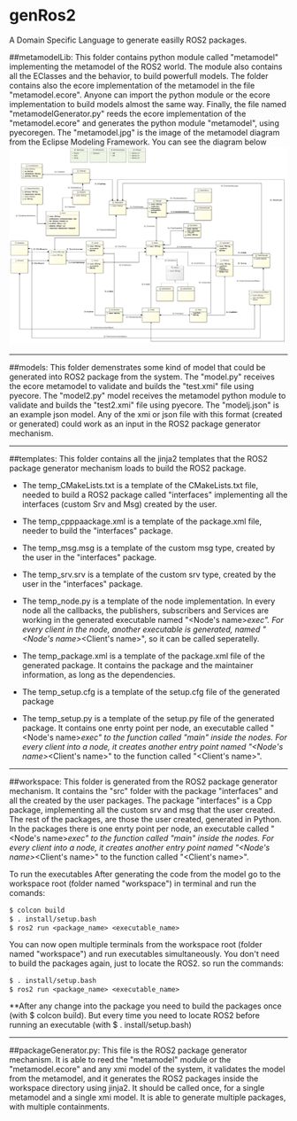 # genRos2
A Domain Specific Language to generate easilly ROS2 packages.

##metamodelLib:
This folder contains python module called "metamodel" implementing the metamodel of the ROS2 world. The module also contains all the EClasses and the behavior, to build powerfull models. The folder contains also the ecore implementation of the metamodel in the file "metamodel.ecore". Anyone can import the python module or the ecore implementation to build models almost the same way. Finally, the file named "metamodelGenerator.py" reeds the ecore implementation of the "metamodel.ecore" and generates the python module "metamodel", using pyecoregen. The "metamodel.jpg" is the image of the metamodel diagram from the Eclipse Modeling Framework. You can see the diagram below
![Metamodel](/metamodelLib/metamodel.jpg)
______________________________________________________________________________

##models:
This folder demenstrates some kind of model that could be generated into ROS2 package from the system. The "model.py" receives the ecore metamodel to validate and builds the "test.xmi" file using pyecore. The "model2.py" model receives the metamodel python module to validate and builds the "test2.xmi" file using pyecore. The "modelj.json" is an example json model. Any of the xmi or json file with this format (created or generated) could work as an input in the ROS2 package generator mechanism.
______________________________________________________________________________

##templates:
This folder contains all the jinja2 templates that the ROS2 package generator mechanism loads to build the ROS2 package. 

- The temp_CMakeLists.txt is a template of the CMakeLists.txt file, needed to build a ROS2 package called "interfaces" implementing all the interfaces (custom Srv and Msg) created by the user.

- The temp_cpppaackage.xml is a template of the package.xml file, needer to build the "interfaces" package.

- The temp_msg.msg is a template of the custom msg type, created by the user in the "interfaces" package.

- The temp_srv.srv is a template of the custom srv type, created by the user in the "interfaces" package.

- The temp_node.py is a template of the node implementation. In every node all the callbacks, the publishers, subscribers and Services are working in the generated executable named "<Node's name>_exec". For every client in the node, another executable is generated, named "<Node's name>_<Client's name>", so it can be called seperatelly.

- The temp_package.xml is a template of the package.xml file of the generated package. It contains the package and the maintainer information, as long as the dependencies.

- The temp_setup.cfg is a template of the setup.cfg file of the generated package

- The temp_setup.py is a template of the setup.py file of the generated package. It contains one enrty point per node, an executable called "<Node's name>_exec" to the function called "main" inside the nodes. For every client into a node, it creates another entry point named "<Node's name>_<Client's name>" to the function called "<Client's name>".

______________________________________________________________________________
##workspace:
This folder is generated from the ROS2 package generator mechanism. It contains the "src" folder with the package "interfaces" and all the created by the user packages. The package "interfaces" is a Cpp package, implementing all the custom srv and msg that the user created. The rest of the packages, are those the user created, generated in Python. In the packages there is one enrty point per node, an executable called "<Node's name>_exec" to the function called "main" inside the nodes. For every client into a node, it creates another entry point named "<Node's name>_<Client's name>" to the function called "<Client's name>".

To run the executables After generating the code from the model go to the workspace root (folder named "workspace") in terminal and run the comands:
```
$ colcon build
$ . install/setup.bash
$ ros2 run <package_name> <executable_name>
```

You can now open multiple terminals from the workspace root (folder named "workspace") and run executables simultaneously. You don't need to build the packages again, just to locate the ROS2. so run the commands:
```
$ . install/setup.bash
$ ros2 run <package_name> <executable_name>
```

**After any change into the package you need to build the packages once (with $ colcon build). But every time you need to locate ROS2 before running an executable (with $ . install/setup.bash)

______________________________________________________________________________
##packageGenerator.py:
This file is the ROS2 package generator mechanism. It is able to reed the "metamodel" module or the "metamodel.ecore" and any xmi model of the system, it validates the model from the metamodel, and it generates the ROS2 packages inside the workspace directory using jinja2. It should be called once, for a single metamodel and a single xmi model. It is able to generate multiple packages, with multiple containments.
